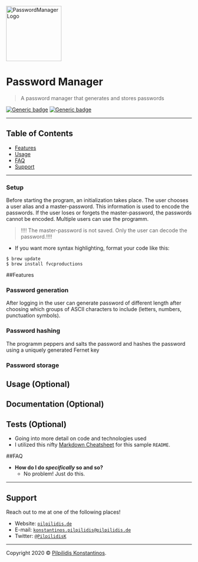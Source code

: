 <a><img src="https://github.com/KonPilpilidis/Password-ManagerWithGUI/blob/main/logo.ico" height="150" title="PasswordManagerLogo" alt="PasswordManagerLogo"></a>

<!-- [![Konstantinos Pilpilidis](https://avatars1.githubusercontent.com/u/71609885?s=400&u=c8c17cdd60c197a1003b0ae128c86069952caa4e)](http://pilpilidis.de) -->

# Password Manager

> A password manager that generates and stores passwords


[![Generic badge](https://img.shields.io/badge/Finished-No-red.svg)](https://shields.io/)
[![Generic badge](https://img.shields.io/badge/Version-0.0-green.svg)](https://shields.io/)

---

## Table of Contents

- [Features](##features)
- [Usage](##usage)
- [FAQ](##faq)
- [Support](#support)

---

### Setup
Before starting the program, an initialization takes place. The user chooses a user alias and a 
master-password. This information is used to encode the passwords. If the user loses or forgets 
the master-password, the passwords cannot be encoded. Multiple users can use the programm.
>!!!! The master-password is not saved. Only the user can decode the password.!!!!
- If you want more syntax highlighting, format your code like this:


```shell
$ brew update
$ brew install fvcproductions
```

##Features
### Password generation
After logging in the user can generate password of different length after choosing which groups of ASCII 
characters to include (letters, numbers, punctuation symbols).
### Password hashing
The programm peppers and salts the password and hashes the password using a uniquely generated Fernet key
### Password storage
## Usage (Optional)
## Documentation (Optional)
## Tests (Optional)

- Going into more detail on code and technologies used
- I utilized this nifty <a href="https://github.com/adam-p/markdown-here/wiki/Markdown-Cheatsheet" target="_blank">Markdown Cheatsheet</a> for this sample `README`.


##FAQ

- **How do I do *specifically* so and so?**
    - No problem! Just do this.

---

## Support

Reach out to me at one of the following places!

- Website: <a href="http://pilpilidis.de" target="_blank">`pilpilidis.de`</a>
- E-mail: <a href="mailto:konstantinos.pilpilidis@pilpilidis.de" target="_blank">`konstantinos.pilpilidis@pilpilidis.de`</a>
- Twitter: <a href="http://twitter.com/PilpilidisK" target="_blank">`@PilpilidisK`</a>
---
Copyright 2020 © <a href="http://pilpilidis.de" target="_blank">Pilpilidis Konstantinos</a>.
